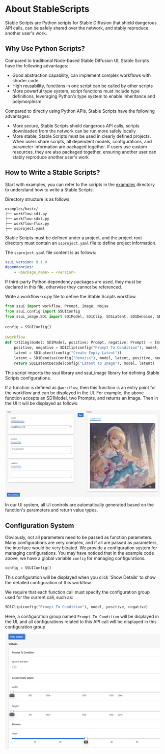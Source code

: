 # About StableScripts

Stable Scripts are Python scripts for Stable Diffusion that shield dangerous API calls, can be safely shared over the network, and stably reproduce another user's work.

## Why Use Python Scripts?

Compared to traditional Node-based Stable Diffusion UI, Stable Scripts have the following advantages:

- Good abstraction capability, can implement complex workflows with shorter code
- High reusability, functions in one script can be called by other scripts
- More powerful type system, script functions must include type definitions, leveraging Python's type system to enable inheritance and polymorphism

Compared to directly using Python APIs, Stable Scripts have the following advantages:

- More secure, Stable Scripts shield dangerous API calls, scripts downloaded from the network can be run more safely locally
- More stable, Stable Scripts must be used in clearly defined projects. When users share scripts, all dependent models, configurations, and parameter information are packaged together. If users use custom resources, they are also packaged together, ensuring another user can stably reproduce another user's work

## How to Write a Stable Scripts?

Start with examples, you can refer to the scripts in the [examples](../examples/basic/) directory to understand how to write a Stable Scripts.

Directory structure is as follows:

```
examples/basic/
├── workflow-sd1.py
├── workflow-sdxl.py
├── workflow-flux.py
├── ssproject.yaml
```

Stable Scripts must be defined under a project, and the project root directory must contain an `ssproject.yaml` file to define project information.

The `ssproject.yaml` file content is as follows:

```yaml
ssui_version: 0.1.0
dependencies:
    - <package_name> = <version>
```
If third-party Python dependency packages are used, they must be declared in this file, otherwise they cannot be referenced.

Write a workflow-xx.py file to define the Stable Scripts workflow.

```python
from ssui import workflow, Prompt, Image, Noise
from ssui.config import SSUIConfig
from ssui_image.SD1 import SD1Model, SD1Clip, SD1Latent, SD1Denoise, SD1LatentDecode

config = SSUIConfig()

@workflow
def txt2img(model: SD1Model, positive: Prompt, negative: Prompt) -> Image:
    positive, negative = SD1Clip(config("Prompt To Condition"), model, positive, negative)
    latent = SD1Latent(config("Create Empty Latent"))
    latent = SD1Denoise(config("Denoise"), model, latent, positive, negative)
    return SD1LatentDecode(config("Latent to Image"), model, latent)
```

This script imports the ssui library and ssui_image library for defining Stable Scripts configurations.

If a function is defined as `@workflow`, then this function is an entry point for the workflow and can be displayed in the UI. For example, the above function accepts an SD1Model, two Prompts, and returns an Image. Then in the UI it will be displayed as follows:

![txt2img](images/function.png)

In our UI system, all UI controls are automatically generated based on the function's parameters and return value types.

## Configuration System

Obviously, not all parameters need to be passed as function parameters. Many configurations are very complex, and if all are passed as parameters, the interface would be very bloated. We provide a configuration system for managing configurations. You may have noticed that in the example code above, we have a global variable `config` for managing configurations.

```python
config = SSUIConfig()
```

This configuration will be displayed when you click 'Show Details' to show the detailed configuration of this workflow.

We require that each function call must specify the configuration group used for the current call, such as:

```python
SD1Clip(config("Prompt To Condition"), model, positive, negative)
```
Here, a configuration group named `Prompt To Condition` will be displayed in the UI, and all configurations related to this API call will be displayed in this configuration group.

![config](images/details.png) 